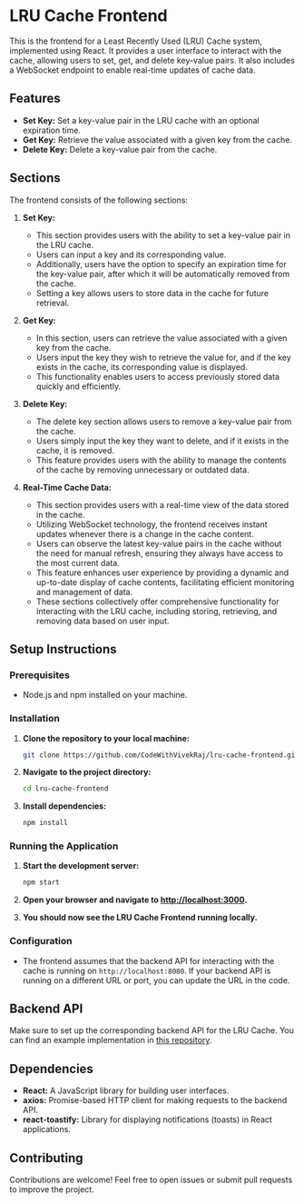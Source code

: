 # LRU Cache Frontend

This is the frontend for a Least Recently Used (LRU) Cache system, implemented using React. It provides a user interface to interact with the cache, allowing users to set, get, and delete key-value pairs.
 It also includes a WebSocket endpoint to enable real-time updates of cache data.

## Features

- **Set Key:** Set a key-value pair in the LRU cache with an optional expiration time.
- **Get Key:** Retrieve the value associated with a given key from the cache.
- **Delete Key:** Delete a key-value pair from the cache.

## Sections

The frontend consists of the following sections:

1. **Set Key:**
   - This section provides users with the ability to set a key-value pair in the LRU cache.
   - Users can input a key and its corresponding value.
   - Additionally, users have the option to specify an expiration time for the key-value pair, after which it will be automatically removed from the cache.
   - Setting a key allows users to store data in the cache for future retrieval.

2. **Get Key:**
   - In this section, users can retrieve the value associated with a given key from the cache.
   - Users input the key they wish to retrieve the value for, and if the key exists in the cache, its corresponding value is displayed.
   - This functionality enables users to access previously stored data quickly and efficiently.

3. **Delete Key:**
   - The delete key section allows users to remove a key-value pair from the cache.
   - Users simply input the key they want to delete, and if it exists in the cache, it is removed.
   - This feature provides users with the ability to manage the contents of the cache by removing unnecessary or outdated data.
 
3. **Real-Time Cache Data:**
   - This section provides users with a real-time view of the data stored in the cache.
   - Utilizing WebSocket technology, the frontend receives instant updates whenever there is a change in the cache content.
   - Users can observe the latest key-value pairs in the cache without the need for manual refresh, ensuring they always have access to the most current data.
   - This feature enhances user experience by providing a dynamic and up-to-date display of cache contents, facilitating efficient monitoring and management of data.
   - These sections collectively offer comprehensive functionality for interacting with the LRU cache, including storing, retrieving, and removing data based on user input.

## Setup Instructions

### Prerequisites

- Node.js and npm installed on your machine.

### Installation

1. **Clone the repository to your local machine:**

    ```bash
    git clone https://github.com/CodeWithVivekRaj/lru-cache-frontend.git
    ```

2. **Navigate to the project directory:**

    ```bash
    cd lru-cache-frontend
    ```

3. **Install dependencies:**

    ```bash
    npm install
    ```

### Running the Application

1. **Start the development server:**

    ```bash
    npm start
    ```

2. **Open your browser and navigate to [http://localhost:3000](http://localhost:3000).**

3. **You should now see the LRU Cache Frontend running locally.**

### Configuration

- The frontend assumes that the backend API for interacting with the cache is running on `http://localhost:8080`. If your backend API is running on a different URL or port, you can update the URL in the code.

## Backend API

Make sure to set up the corresponding backend API for the LRU Cache. You can find an example implementation in [this repository](https://github.com/CodeWithVivekRaj/lru-cache-server.git).

## Dependencies

- **React:** A JavaScript library for building user interfaces.
- **axios:** Promise-based HTTP client for making requests to the backend API.
- **react-toastify:** Library for displaying notifications (toasts) in React applications.

## Contributing

Contributions are welcome! Feel free to open issues or submit pull requests to improve the project.
